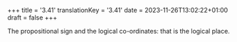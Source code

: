 +++
title = '3.41'
translationKey = '3.41'
date = 2023-11-26T13:02:22+01:00
draft = false
+++

The propositional sign and the logical co-ordinates: that is the logical place.
